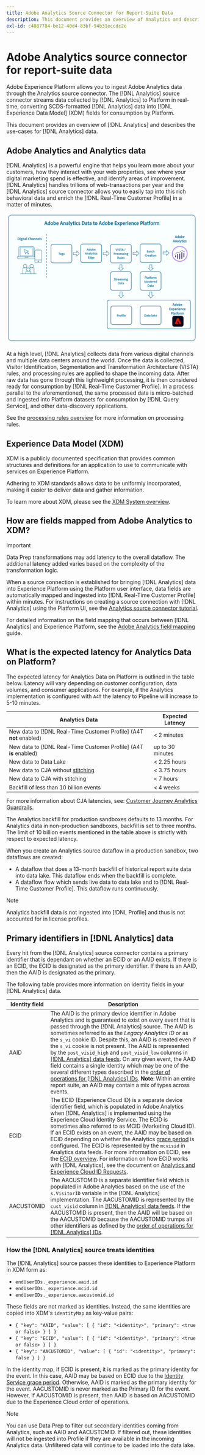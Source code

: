 ```yaml
---
title: Adobe Analytics Source Connector for Report-Suite Data
description: This document provides an overview of Analytics and describes the use-cases for Analytics data.
exl-id: c4887784-be12-40d4-83bf-94b31eccdc2e
---
```

# Adobe Analytics source connector for report-suite data

Adobe Experience Platform allows you to ingest Adobe Analytics data through the Analytics source connector. The [!DNL Analytics] source connector streams data collected by [!DNL Analytics] to Platform in real-time, converting SCDS-formatted [!DNL Analytics] data into [!DNL Experience Data Model] (XDM) fields for consumption by Platform.

This document provides an overview of [!DNL Analytics] and describes the use-cases for [!DNL Analytics] data.

## Adobe Analytics and Analytics data

[!DNL Analytics] is a powerful engine that helps you learn more about your customers, how they interact with your web properties, see where your digital marketing spend is effective, and identify areas of improvement. [!DNL Analytics] handles trillions of web-transactions per year and the [!DNL Analytics] source connector allows you to easily tap into this rich behavioral data and enrich the [!DNL Real-Time Customer Profile] in a matter of minutes.

![A graphic illustrating the journey of data from different Adobe applications, including Adobe Analytics.](./images/analytics-data-experience-platform.png)

At a high level, [!DNL Analytics] collects data from various digital channels and multiple data centers around the world. Once the data is collected, Visitor Identification, Segmentation and Transformation Architecture (VISTA) rules, and processing rules are applied to shape the incoming data. After raw data has gone through this lightweight processing, it is then considered ready for consumption by [!DNL Real-Time Customer Profile]. In a process parallel to the aforementioned, the same processed data is micro-batched and ingested into Platform datasets for consumption by [!DNL Query Service], and other data-discovery applications.

See the [processing rules overview](https://experienceleague.adobe.com/docs/analytics/admin/admin-tools/processing-rules/processing-rules.html) for more information on processing rules.

## Experience Data Model (XDM)

XDM is a publicly documented specification that provides common structures and definitions for an application to use to communicate with services on Experience Platform.

Adhering to XDM standards allows data to be uniformly incorporated, making it easier to deliver data and gather information.

To learn more about XDM, please see the [XDM System overview](../../../xdm/home.md).

## How are fields mapped from Adobe Analytics to XDM?

>[!IMPORTANT]
>
>Data Prep transformations may add latency to the overall dataflow. The additional latency added varies based on the complexity of the transformation logic. 

When a source connection is established for bringing [!DNL Analytics] data into Experience Platform using the Platform user interface, data fields are automatically mapped and ingested into [!DNL Real-Time Customer Profile] within minutes. For instructions on creating a source connection with [!DNL Analytics] using the Platform UI, see the [Analytics source connector tutorial](../../tutorials/ui/create/adobe-applications/analytics.md).

For detailed information on the field mapping that occurs between [!DNL Analytics] and Experience Platform, see the [Adobe Analytics field mapping](./mapping/analytics.md) guide.

## What is the expected latency for Analytics Data on Platform?

The expected latency for Analytics Data on Platform is outlined in the table below. Latency will vary depending on customer configuration, data volumes, and consumer applications. For example, if the Analytics implementation is configured with `A4T` the latency to Pipeline will increase to 5-10 minutes.

| Analytics Data | Expected Latency |
| -------------- | ---------------- |
| New data to [!DNL Real-Time Customer Profile] (A4T **not** enabled) | < 2 minutes |
| New data to [!DNL Real-Time Customer Profile] (A4T **is** enabled) | up to 30 minutes |
| New data to Data Lake | < 2.25 hours |
| New data to CJA without [stitching](https://experienceleague.adobe.com/docs/analytics-platform/using/stitching/overview.html?lang=en)| < 3.75 hours |
| New data to CJA with stitching| < 7 hours |
| Backfill of less than 10 billion events | < 4 weeks |

For more information about CJA latencies, see: [Customer Journey Analytics Guardrails](https://experienceleague.adobe.com/docs/analytics-platform/using/cja-admin/guardrails.html?lang=en).

The Analytics backfill for production sandboxes defaults to 13 months. For Analytics data in non-production sandboxes, backfill is set to three months. The limit of 10 billion events mentioned in the table above is strictly with respect to expected latency. 

When you create an Analytics source dataflow in a production sandbox, two dataflows are created:

* A dataflow that does a 13-month backfill of historical report suite data into data lake. This dataflow ends when the backfill is complete.
* A dataflow flow which sends live data to data lake and to [!DNL Real-Time Customer Profile]. This dataflow runs continuously.

>[!NOTE]
>
>Analytics backfill data is not ingested into [!DNL Profile] and thus is not accounted for in license profiles.

## Primary identifiers in [!DNL Analytics] data

Every hit from the [!DNL Analytics] source connector contains a primary identifier that is dependant on whether an ECID or an AAID exists. If there is an ECID, the ECID is designated as the primary identifier. If there is an AAID, then the AAID is designated as the primary.

The following table provides more information on identity fields in your [!DNL Analytics] data.

| Identity field | Description |
| --- | --- |
| AAID | The AAID is the primary device identifier in Adobe Analytics and is guaranteed to exist on every event that is passed through the [!DNL Analytics] source. The AAID is sometimes referred to as the *Legacy Analytics ID* or as the `s_vi` cookie ID. Despite this, an AAID is created even if the `s_vi` cookie is not present. The  AAID is represented by the `post_visid_high` and `post_visid_low` columns in [[!DNL Analytics] data feeds](https://experienceleague.adobe.com/docs/analytics/export/analytics-data-feed/data-feed-contents/datafeeds-reference.html). On any given event, the AAID field contains a single identity which may be one of the several different types described in the [order of operations for [!DNL Analytics] IDs](https://experienceleague.adobe.com/docs/id-service/using/reference/analytics-reference/analytics-order-of-operations.html). **Note**: Within an entire report suite, an AAID may contain a mix of types across events.|
| ECID | The ECID (Experience Cloud ID) is a separate device identifier field, which is populated in Adobe Analytics when [!DNL Analytics] is implemented using the Experience Cloud Identity Service. The ECID is sometimes also referred to as MCID (Marketing Cloud ID). If an ECID exists on an event, the AAID may be based on ECID depending on whether the Analytics [grace period](https://experienceleague.adobe.com/docs/id-service/using/reference/analytics-reference/grace-period.html) is configured. The ECID is represented by the `mcvisid` in Analytics data feeds. For more information on ECID, see the [ECID overview](../../../identity-service/features/ecid.md). For information on how ECID works with [!DNL Analytics], see the document on [Analytics and Experience Cloud ID Requests](https://experienceleague.adobe.com/docs/id-service/using/reference/analytics-reference/legacy-analytics.html). |
| AACUSTOMID | The AACUSTOMID is a separate identifier field which is populated in Adobe Analytics based on  the use of the `s.VisitorID` variable in the [!DNL Analytics] implementation. The AACUSTOMID is represented by the `cust_visid` column in [[!DNL Analytics] data feeds](https://experienceleague.adobe.com/docs/analytics/export/analytics-data-feed/data-feed-contents/datafeeds-reference.html). If the AACUSTOMID is present, then the AAID will be based on the AACUSTOMID because the AACUSTOMID trumps all other identifiers as defined by the [order of operations for [!DNL Analytics] IDs](https://experienceleague.adobe.com/docs/id-service/using/reference/analytics-reference/analytics-order-of-operations.html). |

### How the [!DNL Analytics] source treats identities

The [!DNL Analytics] source passes these identities to Experience Platform in XDM form as:

* `endUserIDs._experience.aaid.id`
* `endUserIDs._experience.mcid.id`
* `endUserIDs._experience.aacustomid.id`

These fields are not marked as identities. Instead, the same identities are copied into XDM's `identityMap` as key-value pairs:

* `{ "key": "AAID", "value": [ { "id": "<identity>", "primary": <true or false> } ] }`
* `{ "key": "ECID", "value": [ { "id": "<identity>", "primary": <true or false> } ] }`
* `{ "key": "AACUSTOMID", "value": [ { "id": "<identity>", "primary": false } ] }`

In the identity map, if ECID is present, it is marked as the primary identity for the event. In this case, AAID may be based on ECID due to the [Identity Service grace period](https://experienceleague.adobe.com/docs/id-service/using/reference/analytics-reference/grace-period.html). Otherwise, AAID is marked as the primary identity for the event. AACUSTOMID is never marked as the Primary ID for the event. However, if AACUSTOMID is present, then AAID is based on AACUSTOMID due to the Experience Cloud order of operations.

>[!NOTE]
>
>You can use Data Prep to filter out secondary identities coming from Analytics, such as AAID and AACUSTOMID. If filtered out, these identities will not be ingested into Profile if they are available in the incoming Analytics data. Unfiltered data will continue to be loaded into the data lake.
